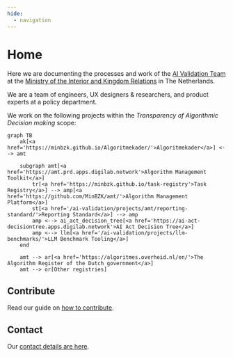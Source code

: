 ```yaml
---
hide:
  - navigation
---
```


# Home

Here we are documenting the processes and work of the [AI Validation Team](about/team.md) at the [Ministry of the
Interior and Kingdom Relations](https://www.government.nl/ministries/ministry-of-the-interior-and-kingdom-relations) in
The Netherlands.

We are a team of engineers, UX designers & researchers, and product experts at a policy department.

We work on the following projects within the _Transparency of Algorithmic Decision making_ scope:

``` mermaid
graph TB
    ak[<a href='https://minbzk.github.io/Algoritmekader/'>Algoritmekader</a>] <--> amt

    subgraph amt[<a href='https://amt.prd.apps.digilab.network'>Algorithm Management Toolkit</a>]
        tr[<a href='https://minbzk.github.io/task-registry'>Task Registry</a>] --> amp[<a href='https://github.com/MinBZK/amt/'>Algorithm Management Platform</a>]
        st[<a href='/ai-validation/projects/amt/reporting-standard/'>Reporting Standard</a>] --> amp
        amp <--> ai_act_decision_tree[<a href='https://ai-act-decisiontree.apps.digilab.network'>AI Act Decision Tree</a>]
        amp <--> llm[<a href='/ai-validation/projects/llm-benchmarks/'>LLM Benchmark Tooling</a>]
    end

    amt --> ar[<a href='https://algoritmes.overheid.nl/en/'>The Algorithm Register of the Dutch government</a>]
    amt --> or[Other registries]
```

## Contribute

Read our guide on [how to contribute](way-of-working/contributing.md).

## Contact

Our [contact details are here](about/contact.md).
